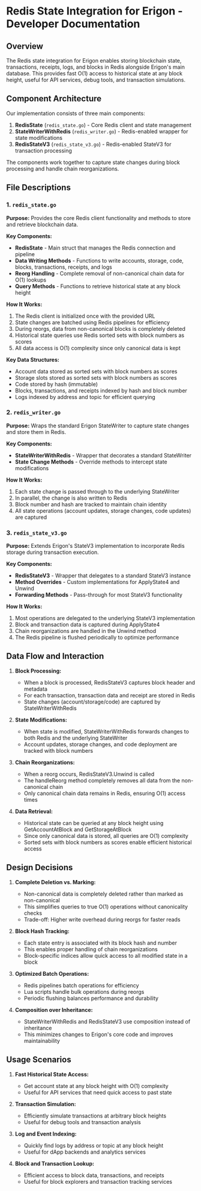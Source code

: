 # Redis State Integration for Erigon - Developer Documentation

## Overview

The Redis state integration for Erigon enables storing blockchain state, transactions, receipts, logs, and blocks in Redis alongside Erigon's main database. This provides fast O(1) access to historical state at any block height, useful for API services, debug tools, and transaction simulations.

## Component Architecture

Our implementation consists of three main components:

1. **RedisState** (`redis_state.go`) - Core Redis client and state management
2. **StateWriterWithRedis** (`redis_writer.go`) - Redis-enabled wrapper for state modifications
3. **RedisStateV3** (`redis_state_v3.go`) - Redis-enabled StateV3 for transaction processing

The components work together to capture state changes during block processing and handle chain reorganizations.

## File Descriptions

### 1. `redis_state.go`

**Purpose:** Provides the core Redis client functionality and methods to store and retrieve blockchain data.

**Key Components:**

- **RedisState** - Main struct that manages the Redis connection and pipeline
- **Data Writing Methods** - Functions to write accounts, storage, code, blocks, transactions, receipts, and logs
- **Reorg Handling** - Complete removal of non-canonical chain data for O(1) lookups
- **Query Methods** - Functions to retrieve historical state at any block height

**How It Works:**

1. The Redis client is initialized once with the provided URL
2. State changes are batched using Redis pipelines for efficiency
3. During reorgs, data from non-canonical blocks is completely deleted
4. Historical state queries use Redis sorted sets with block numbers as scores
5. All data access is O(1) complexity since only canonical data is kept

**Key Data Structures:**

- Account data stored as sorted sets with block numbers as scores
- Storage slots stored as sorted sets with block numbers as scores
- Code stored by hash (immutable)
- Blocks, transactions, and receipts indexed by hash and block number
- Logs indexed by address and topic for efficient querying

### 2. `redis_writer.go`

**Purpose:** Wraps the standard Erigon StateWriter to capture state changes and store them in Redis.

**Key Components:**

- **StateWriterWithRedis** - Wrapper that decorates a standard StateWriter
- **State Change Methods** - Override methods to intercept state modifications

**How It Works:**

1. Each state change is passed through to the underlying StateWriter
2. In parallel, the change is also written to Redis
3. Block number and hash are tracked to maintain chain identity
4. All state operations (account updates, storage changes, code updates) are captured

### 3. `redis_state_v3.go`

**Purpose:** Extends Erigon's StateV3 implementation to incorporate Redis storage during transaction execution.

**Key Components:**

- **RedisStateV3** - Wrapper that delegates to a standard StateV3 instance
- **Method Overrides** - Custom implementations for ApplyState4 and Unwind
- **Forwarding Methods** - Pass-through for most StateV3 functionality

**How It Works:**

1. Most operations are delegated to the underlying StateV3 implementation
2. Block and transaction data is captured during ApplyState4
3. Chain reorganizations are handled in the Unwind method
4. The Redis pipeline is flushed periodically to optimize performance

## Data Flow and Interaction

1. **Block Processing:**

   - When a block is processed, RedisStateV3 captures block header and metadata
   - For each transaction, transaction data and receipt are stored in Redis
   - State changes (account/storage/code) are captured by StateWriterWithRedis

2. **State Modifications:**

   - When state is modified, StateWriterWithRedis forwards changes to both Redis and the underlying StateWriter
   - Account updates, storage changes, and code deployment are tracked with block numbers

3. **Chain Reorganizations:**

   - When a reorg occurs, RedisStateV3.Unwind is called
   - The handleReorg method completely removes all data from the non-canonical chain
   - Only canonical chain data remains in Redis, ensuring O(1) access times

4. **Data Retrieval:**
   - Historical state can be queried at any block height using GetAccountAtBlock and GetStorageAtBlock
   - Since only canonical data is stored, all queries are O(1) complexity
   - Sorted sets with block numbers as scores enable efficient historical access

## Design Decisions

1. **Complete Deletion vs. Marking:**

   - Non-canonical data is completely deleted rather than marked as non-canonical
   - This simplifies queries to true O(1) operations without canonicality checks
   - Trade-off: Higher write overhead during reorgs for faster reads

2. **Block Hash Tracking:**

   - Each state entry is associated with its block hash and number
   - This enables proper handling of chain reorganizations
   - Block-specific indices allow quick access to all modified state in a block

3. **Optimized Batch Operations:**

   - Redis pipelines batch operations for efficiency
   - Lua scripts handle bulk operations during reorgs
   - Periodic flushing balances performance and durability

4. **Composition over Inheritance:**
   - StateWriterWithRedis and RedisStateV3 use composition instead of inheritance
   - This minimizes changes to Erigon's core code and improves maintainability

## Usage Scenarios

1. **Fast Historical State Access:**

   - Get account state at any block height with O(1) complexity
   - Useful for API services that need quick access to past state

2. **Transaction Simulation:**

   - Efficiently simulate transactions at arbitrary block heights
   - Useful for debug tools and transaction analysis

3. **Log and Event Indexing:**

   - Quickly find logs by address or topic at any block height
   - Useful for dApp backends and analytics services

4. **Block and Transaction Lookup:**
   - Efficient access to block data, transactions, and receipts
   - Useful for block explorers and transaction tracking services
